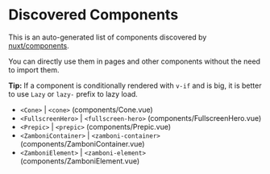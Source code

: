 # Discovered Components

This is an auto-generated list of components discovered by [nuxt/components](https://github.com/nuxt/components).

You can directly use them in pages and other components without the need to import them.

**Tip:** If a component is conditionally rendered with `v-if` and is big, it is better to use `Lazy` or `lazy-` prefix to lazy load.

- `<Cone>` | `<cone>` (components/Cone.vue)
- `<FullscreenHero>` | `<fullscreen-hero>` (components/FullscreenHero.vue)
- `<Prepic>` | `<prepic>` (components/Prepic.vue)
- `<ZamboniContainer>` | `<zamboni-container>` (components/ZamboniContainer.vue)
- `<ZamboniElement>` | `<zamboni-element>` (components/ZamboniElement.vue)
